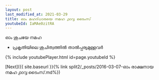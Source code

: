 ```yaml
---
layout: post
last_modified_at: 2021-03-29
title: ഓം മഹദ്‌ധാരയെ നമഹ ൧൦൮ ടൈംസ്
youtubeId: IaMAe0zitRA
---
```

 
 
 ഓം ശുചയേ നമഹ 
 
 -  പ്രകൃതിയിലെ ശുചിത്വത്തിൽ താൽപ്പര്യമുള്ളവർ 
 
  
 
  
 
 
 
 
 
 


{% include youtubePlayer.html id=page.youtubeId %}
 
[Next]({{ site.baseurl }}{% link  split2/_posts/2016-03-07-ഓം രാക്ഷനായ നമഹ ൧൦൮ ടൈംസ്.md%})
 
